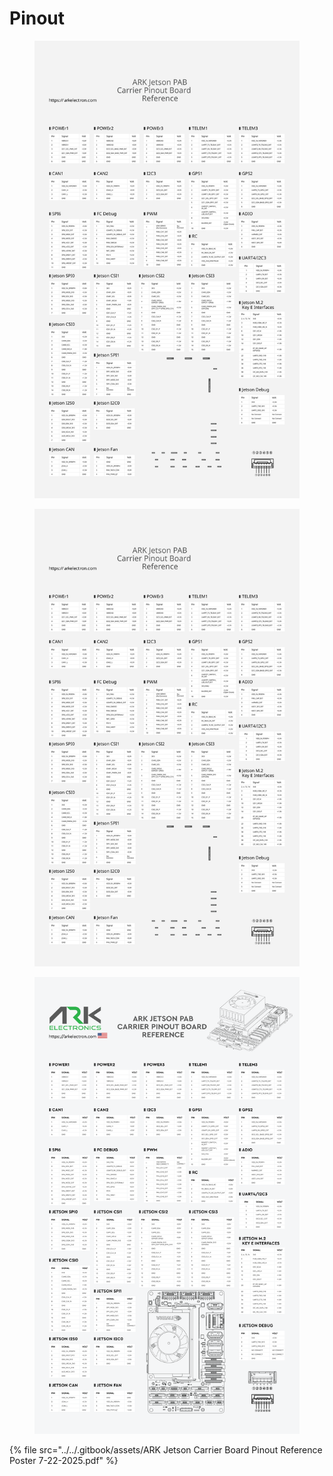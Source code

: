 # Pinout

<div><figure><img src="../../.gitbook/assets/ARK Jetson Carrier Board Pinout Reference Poster 7-22-2025.svg" alt=""><figcaption></figcaption></figure> <figure><img src="../../.gitbook/assets/ARK Jetson Carrier Board Pinout Reference Poster 7-22-2025.svg" alt=""><figcaption></figcaption></figure> <figure><img src="../../.gitbook/assets/ARK Jetson Carrier Board Pinout Reference Poster 7-22-2025 (2).png" alt=""><figcaption></figcaption></figure></div>

{% file src="../../.gitbook/assets/ARK Jetson Carrier Board Pinout Reference Poster 7-22-2025.pdf" %}
